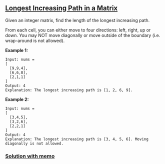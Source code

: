 ## [Longest Increasing Path in a Matrix](https://leetcode.com/problems/longest-increasing-path-in-a-matrix/)

Given an integer matrix, find the length of the longest increasing path.

From each cell, you can either move to four directions: left, right, up or down. You may NOT move diagonally or move outside of the boundary (i.e. wrap-around is not allowed).

**Example 1:**

```
Input: nums =
[
  [9,9,4],
  [6,6,8],
  [2,1,1]
]
Output: 4
Explanation: The longest increasing path is [1, 2, 6, 9].
```

**Example 2:**

```
Input: nums =
[
  [3,4,5],
  [3,2,6],
  [2,2,1]
]
Output: 4
Explanation: The longest increasing path is [3, 4, 5, 6]. Moving diagonally is not allowed.
```

### [Solution with memo](longestIncreasingPath.js)
